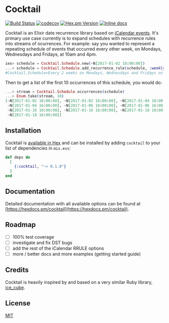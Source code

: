 # Cocktail
[![Build Status](https://travis-ci.org/peek-travel/cocktail.svg?branch=master)](https://travis-ci.org/peek-travel/cocktail) [![codecov](https://codecov.io/gh/peek-travel/cocktail/branch/master/graph/badge.svg)](https://codecov.io/gh/peek-travel/cocktail) [![Hex.pm Version](https://img.shields.io/hexpm/v/cocktail.svg?style=flat)](https://hex.pm/packages/cocktail) [![Inline docs](http://inch-ci.org/github/peek-travel/cocktail.svg)](http://inch-ci.org/github/peek-travel/cocktail)

Cocktail is an Elixir date recurrence library based on [iCalendar events](https://tools.ietf.org/html/rfc5545#section-3.6.1). It's primary use case currently is to expand schedules with recurrence rules into streams of ocurrences. For example: say you wanted to represent a repeating schedule of events that occurred every other week, on Mondays, Wednesdays and Fridays, at 10am and 4pm.

```elixir
iex> schedule = Cocktail.Schedule.new(~N[2017-01-02 10:00:00])
...> schedule = Cocktail.Schedule.add_recurrence_rule(schedule, :weekly, interval: 2, days: [:monday, :wednesday, :friday], hours: [10, 16])
#Cocktail.Schedule<Every 2 weeks on Mondays, Wednesdays and Fridays on the 10th and 16th hours of the day>
```

Then to get a list of the first 10 occurrences of this schedule, you would do:
```elixir
...> stream = Cocktail.Schedule.occurrences(schedule)
...> Enum.take(stream, 10)
[~N[2017-01-02 10:00:00], ~N[2017-01-02 16:00:00], ~N[2017-01-04 10:00:00],
 ~N[2017-01-04 16:00:00], ~N[2017-01-06 10:00:00], ~N[2017-01-06 16:00:00],
 ~N[2017-01-16 10:00:00], ~N[2017-01-16 16:00:00], ~N[2017-01-18 10:00:00],
 ~N[2017-01-18 16:00:00]]
```

## Installation

Cocktail is [available in Hex](https://hex.pm/packages/cocktail) and can be installed
by adding `cocktail` to your list of dependencies in `mix.exs`:

```elixir
def deps do
  [
    {:cocktail, "~> 0.1.0"}
  ]
end
```

## Documentation

Detailed documentation with all available options can be found at [https://hexdocs.pm/cocktail](https://hexdocs.pm/cocktail).

## Roadmap

* [ ] 100% test coverage
* [ ] investigate and fix DST bugs
* [ ] add the rest of the iCalendar RRULE options
* [ ] more / better docs and more examples (getting started guide)

## Credits

Cocktail is heavily inspired by and based on a very similar Ruby library, [ice_cube](https://github.com/seejohnrun/ice_cube).

## License

[MIT](LICENSE.md)
